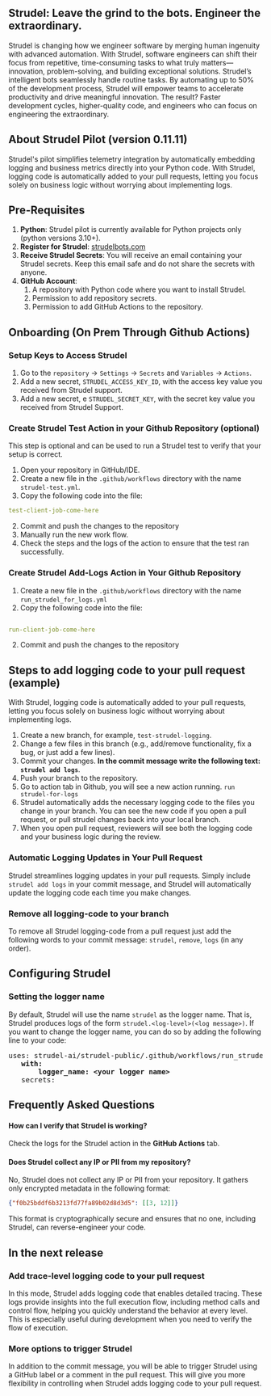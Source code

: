 

## Strudel: Leave the grind to the bots. Engineer the extraordinary.
Strudel is changing how we engineer software by merging human ingenuity with advanced automation. 
With Strudel, software engineers can shift their focus from repetitive, time-consuming tasks to what truly 
matters—innovation, problem-solving, and building exceptional solutions. 
Strudel’s intelligent bots seamlessly handle routine tasks. 
By automating up to 50% of the development process, Strudel will empower
teams to accelerate productivity and drive meaningful innovation. The result? Faster development cycles, higher-quality code, and engineers who can 
focus on engineering the extraordinary.
## About Strudel Pilot (version 0.11.11)
Strudel's pilot simplifies telemetry integration 
by automatically embedding logging and business metrics directly into your Python code.
With Strudel, logging code is automatically added to your pull requests, 
letting you focus solely on business logic without worrying about implementing logs.

## Pre-Requisites
1. **Python**: Strudel pilot is currently available for Python projects only (python versions 3.10+).
1. **Register for Strudel**: [strudelbots.com](https://www.strudelbots.com/pilot-program)
2. **Receive Strudel Secrets**: You will receive an email containing your Strudel secrets. 
Keep this email safe and do not share the secrets with anyone.
2. **GitHub Account**:
   1. A repository with Python code where you want to install Strudel. 
   2. Permission to add repository secrets. 
   3. Permission to add GitHub Actions to the repository.

   
## Onboarding  (On Prem Through Github Actions)
### Setup Keys to Access Strudel
1. Go to the `repository` &rarr; `Settings` &rarr; `Secrets` and `Variables`  &rarr; `Actions`. 
1. Add a new secret,  `STRUDEL_ACCESS_KEY_ID`,  with the access key value 
you received from Strudel support. 
1. Add a new secret, e `STRUDEL_SECRET_KEY`, with the secret key value you 
received from Strudel Support. 


### Create Strudel Test Action in your Github Repository (optional)
This step is optional and can be used to run a Strudel test to verify that your setup is correct.
1. Open your repository in GitHub/IDE. 
2. Create a new file in the `.github/workflows` directory with the name `strudel-test.yml`.
2. Copy the following code into the file:
```yaml
test-client-job-come-here
```
2. Commit and push the changes to the repository
3. Manually run the new work flow. 
4. Check the steps and the logs of the action to ensure that the test ran successfully.

### Create Strudel Add-Logs  Action in Your Github Repository
1. Create a new file in the `.github/workflows` directory with the name 
`run_strudel_for_logs.yml`
2. Copy the following code into the file:
```yaml

run-client-job-come-here

```
2. Commit and push the changes to the repository

## Steps to add logging code to your pull request (example)
With Strudel, logging code is automatically added to your pull requests, 
letting you focus solely on business logic without worrying about implementing logs.

1. Create a new branch, for example, `test-strudel-logging`. 
2. Change a few files in this branch (e.g., add/remove functionality, fix a bug, or just add a few lines). 
2. Commit your changes. **In the commit message write the 
following text: `strudel add logs`**.
3. Push your branch to the repository.
4. Go to action tab in Github, you will see a new action running. `run strudel-for-logs`
4. Strudel automatically adds the necessary logging code to the files you change in your branch.
You can see the new code if you open a pull request, or pull strudel changes back into your local branch. 
5. When you open pull request, reviewers will see both the logging code and your business logic during the review.


### Automatic Logging Updates in Your Pull Request
Strudel streamlines logging updates in your pull requests. Simply include `strudel add logs` in your commit message, 
and Strudel will automatically update the logging code each time you make changes.

### Remove all logging-code to your branch
To remove all Strudel logging-code from a pull request just add the following
words to your commit message: `strudel`, `remove`, `logs` (in any order).

## Configuring Strudel 
### Setting the logger name
By default, Strudel will use the name `strudel` as the logger name. That is, Strudel produces
logs of the form `strudel.<log-level>(<log message>)`. 
If you want to change the logger name, you can do so by adding the following line to your code:
<pre>
uses: strudel-ai/strudel-public/.github/workflows/run_strudel_for_logs.yml       
   <b>with:
       logger_name: &#60;your logger name&gt; </b>
   secrets:
</pre>


## Frequently Asked Questions

#### How can I verify that Strudel is working?  
Check the logs for the Strudel action in the **GitHub Actions** tab.

#### Does Strudel collect any IP or PII from my repository?  
No, Strudel does not collect any IP or PII from your repository. 
It gathers only encrypted metadata in the following format:
```json
{"f0b25bddf6b3213fd77fa89b02d8d3d5": [[3, 12]]}
```
This format is cryptographically secure and ensures that no one, including Strudel, can reverse-engineer your code.  


## In the next release
### Add trace-level logging code to your pull request 
In this mode, Strudel adds logging code that enables detailed tracing. 
These logs provide insights into the full execution flow, including method calls 
and control flow, helping you quickly understand the behavior at every level.
This is especially useful during development when you need to verify the flow of execution.

### More options to trigger Strudel 
In addition to the commit message, you will be able to trigger Strudel using a
GitHub label or a comment in the pull request. This will give you more flexibility
in controlling when Strudel adds logging code to your pull request.